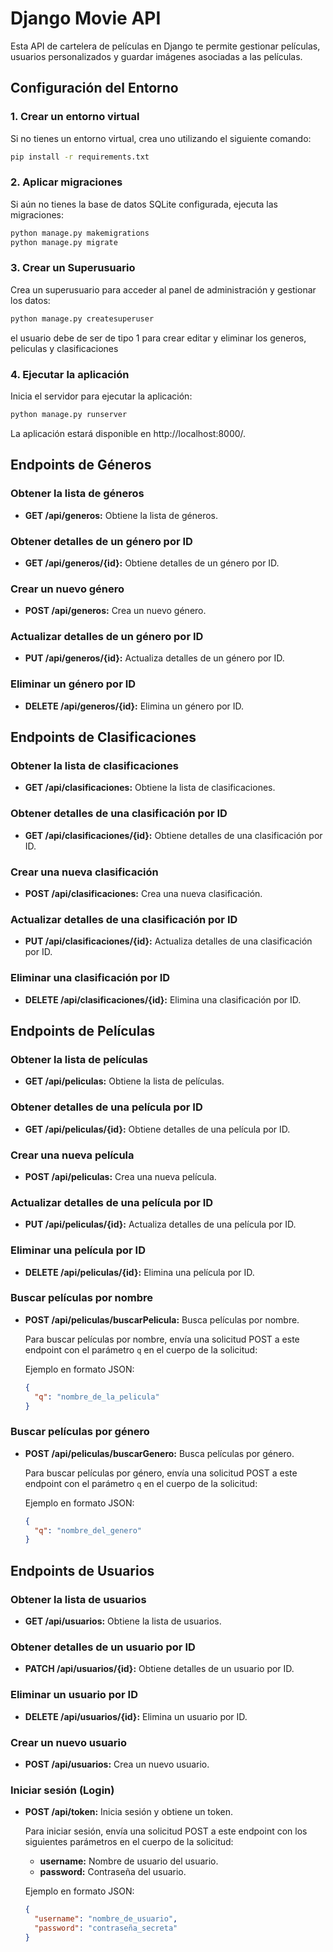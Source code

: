 # Django Movie API

Esta API de cartelera de películas en Django te permite gestionar películas, usuarios personalizados y guardar imágenes asociadas a las películas.

## Configuración del Entorno

### 1. Crear un entorno virtual
Si no tienes un entorno virtual, crea uno utilizando el siguiente comando:
```bash
pip install -r requirements.txt
```
### 2. Aplicar migraciones
Si aún no tienes la base de datos SQLite configurada, ejecuta las migraciones:
```bash
python manage.py makemigrations
python manage.py migrate
```
### 3. Crear un Superusuario
Crea un superusuario para acceder al panel de administración y gestionar los datos:
```bash
python manage.py createsuperuser
```
el usuario debe de ser de tipo 1 para crear editar y eliminar los generos, peliculas y clasificaciones 
### 4. Ejecutar la aplicación
Inicia el servidor para ejecutar la aplicación:
```bash
python manage.py runserver
```
La aplicación estará disponible en http://localhost:8000/.

## Endpoints de Géneros

### Obtener la lista de géneros
- **GET /api/generos:** Obtiene la lista de géneros.

### Obtener detalles de un género por ID
- **GET /api/generos/{id}:** Obtiene detalles de un género por ID.

### Crear un nuevo género
- **POST /api/generos:** Crea un nuevo género.

### Actualizar detalles de un género por ID
- **PUT /api/generos/{id}:** Actualiza detalles de un género por ID.

### Eliminar un género por ID
- **DELETE /api/generos/{id}:** Elimina un género por ID.

## Endpoints de Clasificaciones

### Obtener la lista de clasificaciones
- **GET /api/clasificaciones:** Obtiene la lista de clasificaciones.

### Obtener detalles de una clasificación por ID
- **GET /api/clasificaciones/{id}:** Obtiene detalles de una clasificación por ID.

### Crear una nueva clasificación
- **POST /api/clasificaciones:** Crea una nueva clasificación.

### Actualizar detalles de una clasificación por ID
- **PUT /api/clasificaciones/{id}:** Actualiza detalles de una clasificación por ID.

### Eliminar una clasificación por ID
- **DELETE /api/clasificaciones/{id}:** Elimina una clasificación por ID.

## Endpoints de Películas

### Obtener la lista de películas
- **GET /api/peliculas:** Obtiene la lista de películas.

### Obtener detalles de una película por ID
- **GET /api/peliculas/{id}:** Obtiene detalles de una película por ID.

### Crear una nueva película
- **POST /api/peliculas:** Crea una nueva película.

### Actualizar detalles de una película por ID
- **PUT /api/peliculas/{id}:** Actualiza detalles de una película por ID.

### Eliminar una película por ID
- **DELETE /api/peliculas/{id}:** Elimina una película por ID.

### Buscar películas por nombre
- **POST /api/peliculas/buscarPelicula:** Busca películas por nombre.

  Para buscar películas por nombre, envía una solicitud POST a este endpoint con el parámetro `q` en el cuerpo de la solicitud:

  Ejemplo en formato JSON:
  ```json
  {
    "q": "nombre_de_la_pelicula"
  }

### Buscar películas por género
- **POST /api/peliculas/buscarGenero:** Busca películas por género.

  Para buscar películas por género, envía una solicitud POST a este endpoint con el parámetro `q` en el cuerpo de la solicitud:

  Ejemplo en formato JSON:
  ```json
  {
    "q": "nombre_del_genero"
  }
  
## Endpoints de Usuarios

### Obtener la lista de usuarios
- **GET /api/usuarios:** Obtiene la lista de usuarios.

### Obtener detalles de un usuario por ID
- **PATCH /api/usuarios/{id}:** Obtiene detalles de un usuario por ID.

### Eliminar un usuario por ID
- **DELETE /api/usuarios/{id}:** Elimina un usuario por ID.

### Crear un nuevo usuario
- **POST /api/usuarios:** Crea un nuevo usuario.

### Iniciar sesión (Login)
- **POST /api/token:** Inicia sesión y obtiene un token.

  Para iniciar sesión, envía una solicitud POST a este endpoint con los siguientes parámetros en el cuerpo de la solicitud:
  
  - **username:** Nombre de usuario del usuario.
  - **password:** Contraseña del usuario.

  Ejemplo en formato JSON:
  ```json
  {
    "username": "nombre_de_usuario",
    "password": "contraseña_secreta"
  }
